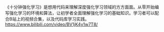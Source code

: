 《十分钟强化学习》是想用代码来理解深度强化学习领域的方方面面。从零开始编写强化学习的环境和算法，让初学者全面理解强化学习的基础知识。学习者可以配合B站上的视频合集，以及代码库学习实践。
https://www.bilibili.com/video/BV1jK4y1w7T8/
